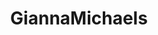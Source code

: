 ---
title: GiannaMichaels
crosslinks:
- livven
- EngorgedVeinyBreasts
- MassiveTitsnAss
- AngelaWhite
- SiriPornstar
- FaceFuck
- chickswearingchucks
---